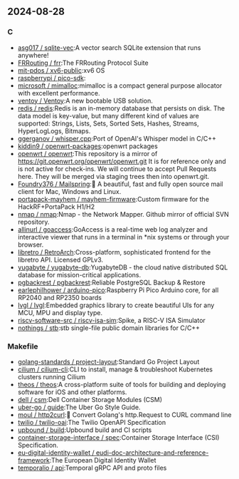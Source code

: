 ## 2024-08-28

### C

* [asg017 / sqlite-vec](https://github.com/asg017/sqlite-vec):A vector search SQLite extension that runs anywhere!
* [FRRouting / frr](https://github.com/FRRouting/frr):The FRRouting Protocol Suite
* [mit-pdos / xv6-public](https://github.com/mit-pdos/xv6-public):xv6 OS
* [raspberrypi / pico-sdk](https://github.com/raspberrypi/pico-sdk):
* [microsoft / mimalloc](https://github.com/microsoft/mimalloc):mimalloc is a compact general purpose allocator with excellent performance.
* [ventoy / Ventoy](https://github.com/ventoy/Ventoy):A new bootable USB solution.
* [redis / redis](https://github.com/redis/redis):Redis is an in-memory database that persists on disk. The data model is key-value, but many different kind of values are supported: Strings, Lists, Sets, Sorted Sets, Hashes, Streams, HyperLogLogs, Bitmaps.
* [ggerganov / whisper.cpp](https://github.com/ggerganov/whisper.cpp):Port of OpenAI's Whisper model in C/C++
* [kiddin9 / openwrt-packages](https://github.com/kiddin9/openwrt-packages):openwrt packages
* [openwrt / openwrt](https://github.com/openwrt/openwrt):This repository is a mirror of https://git.openwrt.org/openwrt/openwrt.git It is for reference only and is not active for check-ins. We will continue to accept Pull Requests here. They will be merged via staging trees then into openwrt.git.
* [Foundry376 / Mailspring](https://github.com/Foundry376/Mailspring):💌 A beautiful, fast and fully open source mail client for Mac, Windows and Linux.
* [portapack-mayhem / mayhem-firmware](https://github.com/portapack-mayhem/mayhem-firmware):Custom firmware for the HackRF+PortaPack H1/H2
* [nmap / nmap](https://github.com/nmap/nmap):Nmap - the Network Mapper. Github mirror of official SVN repository.
* [allinurl / goaccess](https://github.com/allinurl/goaccess):GoAccess is a real-time web log analyzer and interactive viewer that runs in a terminal in *nix systems or through your browser.
* [libretro / RetroArch](https://github.com/libretro/RetroArch):Cross-platform, sophisticated frontend for the libretro API. Licensed GPLv3.
* [yugabyte / yugabyte-db](https://github.com/yugabyte/yugabyte-db):YugabyteDB - the cloud native distributed SQL database for mission-critical applications.
* [pgbackrest / pgbackrest](https://github.com/pgbackrest/pgbackrest):Reliable PostgreSQL Backup & Restore
* [earlephilhower / arduino-pico](https://github.com/earlephilhower/arduino-pico):Raspberry Pi Pico Arduino core, for all RP2040 and RP2350 boards
* [lvgl / lvgl](https://github.com/lvgl/lvgl):Embedded graphics library to create beautiful UIs for any MCU, MPU and display type.
* [riscv-software-src / riscv-isa-sim](https://github.com/riscv-software-src/riscv-isa-sim):Spike, a RISC-V ISA Simulator
* [nothings / stb](https://github.com/nothings/stb):stb single-file public domain libraries for C/C++

### Makefile

* [golang-standards / project-layout](https://github.com/golang-standards/project-layout):Standard Go Project Layout
* [cilium / cilium-cli](https://github.com/cilium/cilium-cli):CLI to install, manage & troubleshoot Kubernetes clusters running Cilium
* [theos / theos](https://github.com/theos/theos):A cross-platform suite of tools for building and deploying software for iOS and other platforms.
* [dell / csm](https://github.com/dell/csm):Dell Container Storage Modules (CSM)
* [uber-go / guide](https://github.com/uber-go/guide):The Uber Go Style Guide.
* [moul / http2curl](https://github.com/moul/http2curl):📐 Convert Golang's http.Request to CURL command line
* [twilio / twilio-oai](https://github.com/twilio/twilio-oai):The Twilio OpenAPI Specification
* [upbound / build](https://github.com/upbound/build):Upbound build and CI scripts
* [container-storage-interface / spec](https://github.com/container-storage-interface/spec):Container Storage Interface (CSI) Specification.
* [eu-digital-identity-wallet / eudi-doc-architecture-and-reference-framework](https://github.com/eu-digital-identity-wallet/eudi-doc-architecture-and-reference-framework):The European Digital Identity Wallet
* [temporalio / api](https://github.com/temporalio/api):Temporal gRPC API and proto files
